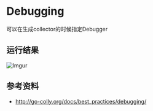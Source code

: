 # Debugging
可以在生成collector的时候指定Debugger

## 运行结果
![Imgur](https://i.imgur.com/tkdMJxz.png)

## 参考资料
 - http://go-colly.org/docs/best_practices/debugging/